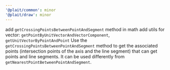 ```yaml
---
'@plait/common': minor
'@plait/draw': minor
---
```


add `getCrossingPointsBetweenPointAndSegment` method in math
add utils for vector: `getPointByUnitVectorAndVectorComponent`, `getUnitVectorByPointAndPoint`
Use the `getCrossingPointsBetweenPointAndSegment` method to get the associated points (intersection points of the axis and the line segment) that can get points and line segments. It can be used differently from `getNearestPointBetweenPointAndSegment`.
